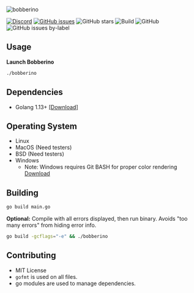 ![bobberino](https://user-images.githubusercontent.com/34389545/81494289-59913300-926d-11ea-871a-9a827650655a.png)

[![Discord](https://img.shields.io/discord/388915017187328002?label=Join%20Discord)](http://chat.turtlecoin.lol) [![GitHub issues](https://img.shields.io/github/issues/karai/bobberino?label=Issues)](https://github.com/karai/bobberino/issues) ![GitHub stars](https://img.shields.io/github/stars/karai/bobberino?label=Github%20Stars) ![Build](https://github.com/karai/bobberino/workflows/Build/badge.svg) ![GitHub](https://img.shields.io/github/license/karai/bobberino) ![GitHub issues by-label](https://img.shields.io/github/issues/karai/bobberino/Todo)

## Usage

**Launch Bobberino**

```bash
./bobberino
```

## Dependencies

-   Golang 1.13+ [[Download]](https://golang.org)

## Operating System

-   Linux
-   MacOS (Need testers)
-   BSD (Need testers)
-   Windows
    -   Note: Windows requires Git BASH for proper color rendering [Download](https://gitforwindows.org/)

## Building

```bash
go build main.go
```

**Optional:** Compile with all errors displayed, then run binary. Avoids "too many errors" from hiding error info.

```bash
go build -gcflags="-e" && ./bobberino
```

## Contributing

-   MIT License
-   `gofmt` is used on all files.
-   go modules are used to manage dependencies.
